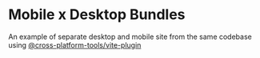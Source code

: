 # Mobile x Desktop Bundles

An example of separate desktop and mobile site from the same codebase using [@cross-platform-tools/vite-plugin](https://github.com/saurabhdaware/cross-platform-tools)
